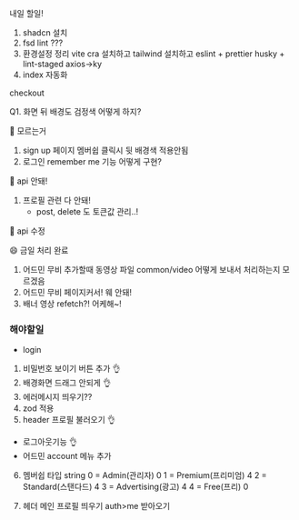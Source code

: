 내일 할일!

1. shadcn 설치
2. fsd lint ???
3. 환경설정 정리
   vite cra 설치하고
   tailwind 설치하고
   eslint + prettier
   husky + lint-staged
   axios->ky
4. index 자동화

checkout

Q1. 화면 뒤 배경도 검정색 어떻게 하지?

🔺 모르는거

1. sign up 페이지 멤버쉽 클릭시 뒷 배경색 적용안됨
2. 로그인 remember me 기능 어떻게 구현?

🔺 api 안돼!

1. 프로필 관련 다 안돼!
   - post, delete 도 토큰값 관리..!

🔺 api 수정

😄 금일 처리 완료

1. 어드민 무비 추가할때 동영상 파일 common/video 어떻게 보내서 처리하는지 모르겠음
2. 어드민 무비 페이지커서! 웨 안돼!
3. 배너 영상 refetch?! 어케해~!

### 해야할일

- login

1. 비밀번호 보이기 버튼 추가 👌
2. 배경화면 드래그 안되게 👌
3. 에러메시지 띄우기??
4. zod 적용
5. header 프로필 불러오기 👌

- 로그아웃기능 👌
- 어드민 account 메뉴 추가

6. 멤버쉽 타입
   string
   0 = Admin(관리자) 0
   1 = Premium(프리미엄) 4
   2 = Standard(스탠다드) 4
   3 = Advertising(광고) 4
   4 = Free(프리) 0

7. 헤더 메인 프로필 띄우기
   auth>me 받아오기
